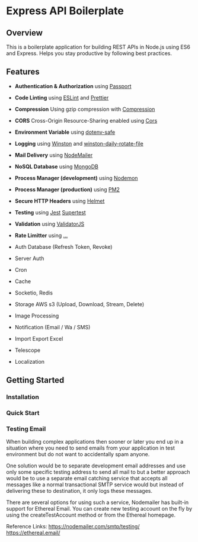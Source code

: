 # Express API Boilerplate

## Overview

This is a boilerplate application for building REST APIs in Node.js using ES6 and Express. Helps you stay productive by following best practices.

## Features
- **Authentication & Authorization** using [Passport](http://www.passportjs.org/)
- **Code Linting** using [ESLint](http://eslint.org) and [Prettier](https://prettier.io/)
- **Compression** Using gzip compression with [Compression](https://github.com/expressjs/compression)
- **CORS** Cross-Origin Resource-Sharing enabled using [Cors](https://github.com/expressjs/cors)
- **Environment Variable** using [dotenv-safe](https://www.npmjs.com/package/dotenv-safe)
- **Logging** using [Winston](https://github.com/winstonjs/winston) and [winston-daily-rotate-file
](https://www.npmjs.com/package/winston-daily-rotate-file)
- **Mail Delivery** using [NodeMailer](...)
- **NoSQL Database** using  [MongoDB](https://www.mongodb.com/)
- **Process Manager (development)** using [Nodemon](https://github.com/remy/nodemon)
- **Process Manager (production)** using [PM2](https://pm2.keymetrics.io/)
- **Secure HTTP Headers** using [Helmet](https://github.com/helmetjs/helmet)
- **Testing** using [Jest](https://jestjs.io/) [Supertest](https://www.npmjs.com/package/supertest) 
- **Validation** using [ValidatorJS](https://github.com/mikeerickson/validatorjs)
- **Rate Limitter** using [...](...)

- Auth Database (Refresh Token, Revoke)
- Server Auth
- Cron
- Cache
- Socketio, Redis
- Storage AWS s3 (Upload, Download, Stream, Delete)
- Image Processing
- Notification (Email / Wa / SMS)
- Import Export Excel
- Telescope
- Localization

## Getting Started

### Installation

### Quick Start

### Testing Email
When building complex applications then sooner or later you end up in a situation where you need to send emails from your application in test environment but do not want to accidentally spam anyone.

One solution would be to separate development email addresses and use only some specific testing address to send all mail to but a better approach would be to use a separate email catching service that accepts all messages like a normal transactional SMTP service would but instead of delivering these to destination, it only logs these messages.

There are several options for using such a service, Nodemailer has built-in support for Ethereal Email. You can create new testing account on the fly by using the createTestAccount method or from the Ethereal homepage.

Reference Links: 
https://nodemailer.com/smtp/testing/
https://ethereal.email/